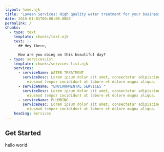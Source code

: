 ```yaml
---
layout: home.njk
title: "Lavean Services: High quality water treatment for your business."
date: 2016-01-01T00:00:00.000Z
permalink: /
chunks:
  - type: text
    template: chunks/text.njk
    text: |-
      ## Hey there,

      How are you doing on this beautiful day?
  - type: servicesList
    template: chunks/services-list.njk
    services:
      - serviceName: WATER TREATMENT
        serviceDesc: Lorem ipsum dolor sit amet, consectetur adipiscing elit, sed do
          eiusmod tempor incididunt ut labore et dolore magna aliqua.
      - serviceName: "ENVIRONMENTAL SERVICES "
        serviceDesc: Lorem ipsum dolor sit amet, consectetur adipiscing elit, sed do
          eiusmod tempor incididunt ut labore et dolore magna aliqua.
      - serviceName: PLUMBING
        serviceDesc: Lorem ipsum dolor sit amet, consectetur adipiscing elit, sed do
          eiusmod tempor incididunt ut labore et dolore magna aliqua.
    heading: Services
---
```


## Get Started 

hello world